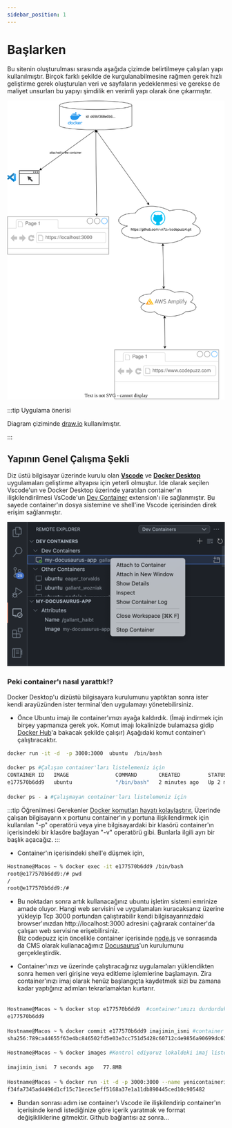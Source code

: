 ```yaml
---
sidebar_position: 1
---
```


# Başlarken 

Bu sitenin oluşturulması sırasında aşağıda çizimde belirtilmeye çalışılan yapı kullanılmıştır.  Birçok farklı şekilde de kurgulanabilmesine rağmen gerek hızlı geliştirme gerek oluşturulan veri ve sayfaların yedeklenmesi ve gerekse de maliyet unsurları bu yapıyı şimdilik en verimli yapı olarak öne çıkarmıştır.


  ![Testbed ve Devbed](codepuzz_dev_topology.drawio.svg)


:::tip Uygulama önerisi

Diagram çiziminde [draw.io](https://app.diagrams.net) kullanılmıştır.

:::

## Yapının Genel Çalışma Şekli  

Diz üstü bilgisayar üzerinde kurulu olan **[Vscode](https://code.visualstudio.com)** ve **[Docker Desktop](https://www.docker.com/products/docker-desktop/)** uygulamaları geliştirme altyapısı için yeterli olmuştur.  Ide olarak seçilen Vscode'un ve Docker Desktop üzerinde yaratılan container'ın ilişkilendirilmesi VsCode'un [Dev Container](https://code.visualstudio.com/docs/devcontainers/attach-container) extension'ı ile sağlanmıştır.  Bu sayede container'ın dosya sistemine ve shell'ine Vscode içerisinden direk erişim sağlanmıştır.

![DevContainersEkranGörüntüsü](DevContainersScreenshot.png)

### Peki container'ı nasıl yarattık!? 

Docker Desktop'u dizüstü bilgisayara kurulumunu yaptıktan sonra ister kendi arayüzünden ister terminal'den uygulamayı yönetebilirsiniz.  

* Önce Ubuntu imajı ile container'ımızı ayağa kaldırdık. (İmajı indirmek için birşey yapmanıza gerek yok. Komut imajı lokalinizde bulamazsa gidip [Docker Hub](https://hub.docker.com/)'a bakacak şekilde çalışır) Aşağıdaki komut container'ı çalıştıracaktır.

```bash
docker run -it -d  -p 3000:3000  ubuntu  /bin/bash  

docker ps #Çalışan container'ları listelemeniz için
CONTAINER ID   IMAGE               COMMAND       CREATED         STATUS         PORTS                    NAMES
e177570b6dd9   ubuntu              "/bin/bash"   2 minutes ago   Up 2 minutes   0.0.0.0:3000->3000/tcp   funny_jang

docker ps - a #Çalışmayan container'ları listelemeniz için

````

:::tip Öğrenilmesi Gerekenler
[Docker komutları hayatı kolaylaştırır.](https://docs.docker.com/engine/reference/commandline/cli/) Üzerinde çalışan bilgisayarın x portunu container'ın y portuna ilişkilendirmek için kullanılan "-p" operatörü veya yine bilgisayardaki bir klasörü container'ın içerisindeki bir klasöre bağlayan "-v" operatörü gibi.  Bunlarla ilgili ayrı bir başlık açacağız.
:::

* Container'ın içerisindeki shell'e düşmek için,

```bash
Hostname@Macos ~ % docker exec -it e177570b6dd9 /bin/bash
root@e177570b6dd9:/# pwd
/
root@e177570b6dd9:/# 
````
* Bu noktadan sonra artık kullanacağınız ubuntu işletim sistemi emrinize amade oluyor.  Hangi web servisini ve uygulamaları kuracaksanız üzerine yükleyip Tcp 3000 portundan çalıştırabilir kendi bilgisayarınızdaki browser'ınızdan http://localhost:3000 adresini çağırarak container'da çalışan web servisine erişebilirsiniz.  
Biz codepuzz için öncelikle container içerisinde [node.js](https://nodejs.org/en) ve sonrasında da CMS olarak kullanacağımız [Docusaurus](https://docusaurus.io/)'un kurulumunu gerçekleştirdik.  

* Container'ınızı ve üzerinde çalıştıracağınız uygulamaları yüklendikten sonra hemen veri girişine veya editleme işlemlerine başlamayın.  Zira container'ınızı imaj olarak henüz başlangıçta kaydetmek sizi bu zamana kadar yaptığınız adımları tekrarlamaktan kurtarır.

```bash

Hostname@Macos ~ % docker stop e177570b6dd9  #container'ımızı durdurduk.
e177570b6dd9  

Hostname@Macos ~ % docker commit e177570b6dd9 imajimin_ismi #container'ımızı imaj olarak kaydettik.
sha256:789ca44655f63e4bc846502fd5e03e3cc751d5428c60712c4e9856a90699dc63

Hostname@Macos ~ % docker images #Kontrol ediyoruz lokaldeki imaj listemizden. Bundan sonra istediğimiz gibi açıp kullanabiliriz.

imajimin_ismi  7 seconds ago   77.8MB                                                           latest                                                 789ca44655f6   

Hostname@Macos ~ % docker run -it -d -p 3000:3000 --name yenicontainerim imajimin_ismi #Yeni imajımla içini editleyeceğim yeni bir container açabiliriz artık
f34fa7345ad4496d1cf15c71ecec5eff5168a37e1a11db890445ced10c905482
```

* Bundan sonrası adım ise container'ı Vscode ile ilişkilendirip container'ın içerisinde kendi istediğinize göre içerik yaratmak ve format değişikliklerine gitmektir.  Github bağlantısı az sonra...